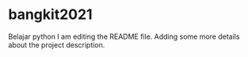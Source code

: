 # bangkit2021
Belajar python
I am editing the README file. Adding some more details about the project description.

